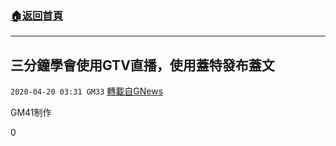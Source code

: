 ###  [:house:返回首頁](https://github.com/ourhimalayas/txt)
---

## 三分鐘學會使用GTV直播，使用蓋特發布蓋文
`2020-04-20 03:31 GM33` [轉載自GNews](https://gnews.org/zh-hant/178944/)

GM41制作

0
